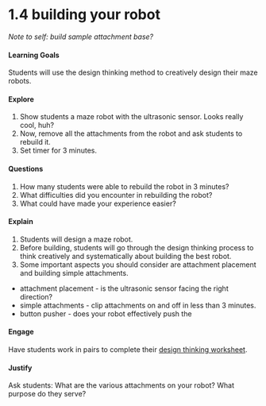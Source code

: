 # 1.4 building your robot

*Note to self: build sample attachment base?*

#### Learning Goals
Students will use the design thinking method to creatively design their maze robots.

#### Explore
1. Show students a maze robot with the ultrasonic sensor. Looks really cool, huh?
2. Now, remove all the attachments from the robot and ask students to rebuild it.
3. Set timer for 3 minutes.

#### Questions
1. How many students were able to rebuild the robot in 3 minutes?
2. What difficulties did you encounter in rebuilding the robot?
3. What could have made your experience easier?

#### Explain
1. Students will design a maze robot.
2. Before building, students will go through the design thinking process to think creatively and systematically about building the best robot.
3. Some important aspects you should consider are attachment placement and building simple attachments.
  + attachment placement - is the ultrasonic sensor facing the right direction?
  + simple attachments - clip attachments on and off in less than 3 minutes.
  + button pusher - does your robot effectively push the

#### Engage
Have students work in pairs to complete their [design thinking worksheet](https://docs.google.com/document/d/1YJpb-Y2JVNOmDa24Q4nmLAfJMj7NducZ1Xafb-Ya8wU/edit?usp=sharing).

#### Justify
Ask students: What are the various attachments on your robot? What purpose do they serve?
